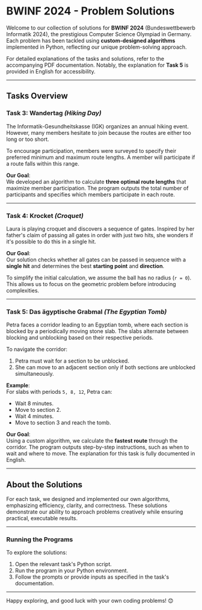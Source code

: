 # BWINF 2024 - Problem Solutions

Welcome to our collection of solutions for **BWINF 2024** (Bundeswettbewerb Informatik 2024), the prestigious Computer Science Olympiad in Germany. Each problem has been tackled using **custom-designed algorithms** implemented in Python, reflecting our unique problem-solving approach.

For detailed explanations of the tasks and solutions, refer to the accompanying PDF documentation. Notably, the explanation for **Task 5** is provided in English for accessibility.

---

## Tasks Overview

### **Task 3: Wandertag** *(Hiking Day)*

The Informatik-Gesundheitskasse (IGK) organizes an annual hiking event. However, many members hesitate to join because the routes are either too long or too short. 

To encourage participation, members were surveyed to specify their preferred minimum and maximum route lengths. A member will participate if a route falls within this range.

**Our Goal**:  
We developed an algorithm to calculate **three optimal route lengths** that maximize member participation. The program outputs the total number of participants and specifies which members participate in each route.

---

### **Task 4: Krocket** *(Croquet)*

Laura is playing croquet and discovers a sequence of gates. Inspired by her father's claim of passing all gates in order with just two hits, she wonders if it's possible to do this in a single hit.

**Our Goal**:  
Our solution checks whether all gates can be passed in sequence with a **single hit** and determines the best **starting point** and **direction**. 

To simplify the initial calculation, we assume the ball has no radius (`r = 0`). This allows us to focus on the geometric problem before introducing complexities.

---

### **Task 5: Das ägyptische Grabmal** *(The Egyptian Tomb)*

Petra faces a corridor leading to an Egyptian tomb, where each section is blocked by a periodically moving stone slab. The slabs alternate between blocking and unblocking based on their respective periods.

To navigate the corridor:
1. Petra must wait for a section to be unblocked.
2. She can move to an adjacent section only if both sections are unblocked simultaneously.

**Example**:  
For slabs with periods `5, 8, 12`, Petra can:
- Wait 8 minutes.
- Move to section 2.
- Wait 4 minutes.
- Move to section 3 and reach the tomb.

**Our Goal**:  
Using a custom algorithm, we calculate the **fastest route** through the corridor. The program outputs step-by-step instructions, such as when to wait and where to move. The explanation for this task is fully documented in English.

---

## About the Solutions

For each task, we designed and implemented our own algorithms, emphasizing efficiency, clarity, and correctness. These solutions demonstrate our ability to approach problems creatively while ensuring practical, executable results.

---

### Running the Programs

To explore the solutions:
1. Open the relevant task's Python script.
2. Run the program in your Python environment.
3. Follow the prompts or provide inputs as specified in the task's documentation.

---

Happy exploring, and good luck with your own coding problems! 😊
